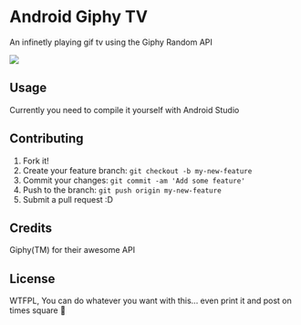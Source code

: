 # Android Giphy TV   

An infinetly playing gif tv using the Giphy Random API


![](http://i.giphy.com/1ET7hRlCcZLuE.gif)

## Usage

Currently you need to compile it yourself with Android Studio

## Contributing

1. Fork it!
2. Create your feature branch: `git checkout -b my-new-feature`
3. Commit your changes: `git commit -am 'Add some feature'`
4. Push to the branch: `git push origin my-new-feature`
5. Submit a pull request :D


## Credits

Giphy(TM) for their awesome API 

## License

WTFPL, You can do whatever you want with this... even print it and post on times square :rocket:
